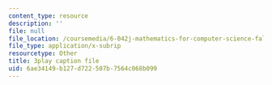 ```yaml
---
content_type: resource
description: ''
file: null
file_location: /coursemedia/6-042j-mathematics-for-computer-science-fall-2010/6ae34149b127d722507b7564c068b099_MOfhhFaQdjw.srt
file_type: application/x-subrip
resourcetype: Other
title: 3play caption file
uid: 6ae34149-b127-d722-507b-7564c068b099
---
```


